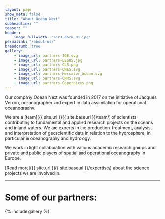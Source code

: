```yaml
---
layout: page
show_meta: false
title: "About Ocean Next"
subheadline: ""
teaser: ""
header:
    image_fullwidth: "mer3_dark_01.jpg"
permalink: "/about-us/"
breadcrumb: true
gallery:
    - image_url: partners-IGE.svg
    - image_url: partners-LEGOS.jpg
    - image_url: partners-CLS.png
    - image_url: partners-CNES.svg
    - image_url: partners-Mercator_Ocean.svg
    - image_url: partners-CNRS.svg
    - image_url: partners-Copernicus.png
---
```

Our company Ocean Next was founded in 2017 on the initiative of Jacques Verron, oceanographer and expert in data assimilation for operational oceanography.

We are a [team]({{ site.url }}{{ site.baseurl }}/team/) of scientists contributing to fundamental and applied research projects on the oceans and inland waters. We are experts in the production, treatment, analysis, and interpretation of geoscientific data in relation to the hydrosphere, in particular in oceanography and hydrology. 

We work in tight collaboration with various  academic research groups  and private and public players of spatial and  operational oceanography in Europe.

[Read more]({{ site.url }}{{ site.baseurl }}/expertise/) about the science projects we are involved in.

---
# Some of our partners:
{% include gallery %}